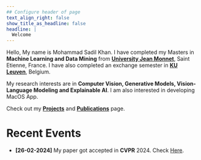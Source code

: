 ```yaml
---
## Configure header of page
text_align_right: false
show_title_as_headline: false
headline: |
  Welcome
---
```


<!-- this is a subheadline -->

Hello, My name is Mohammad Sadil Khan. I have completed my Masters in **Machine Learning and Data Mining** from [**University Jean Monnet**](https://www.univ-st-etienne.fr/fr/index.html), Saint Etienne, France. I have also completed an exchange semester in [**KU Leuven**](https://www.kuleuven.be/english/kuleuven), Belgium.

My research interests are in **Computer Vision, Generative Models, Vision-Language Modeling and Explainable AI**. I am also interested in developing MacOS App. 

Check out my [**Projects**](/projects) and [**Publications**](/publications/) page.

# Recent Events

- **[26-02-2024]** My paper got accepted in **CVPR** 2024. Check [Here](/publications/).

<!--# My Skills
-->
<!--### Programming Language
<code><img height="20" src="https://raw.githubusercontent.com/github/explore/80688e429a7d4ef2fca1e82350fe8e3517d3494d/topics/python/python.png"></code>
<code><img height="20" src="https://julialang.org/assets/infra/logo.svg"></code>
<code><img height="20" src="https://developer.apple.com/swift/images/swift-og.png"></code>
<code><img height="20" src="https://upload.wikimedia.org/wikipedia/fr/2/2e/Java_Logo.svg"></code>


### Tools and Frameworks
<code><img height="20" src="https://upload.wikimedia.org/wikipedia/en/c/cd/Anaconda_Logo.png"></code>
<code><img height="20" src="https://upload.wikimedia.org/wikipedia/commons/9/96/Pytorch_logo.png"></code>
<code><img height="20" src="https://keras.io/img/logo.png"></code>
<code><img height="20" src="https://upload.wikimedia.org/wikipedia/commons/5/53/OpenCV_Logo_with_text.png"></code>-->
<!--
I have completed my Masters in **Machine Learning and Data Mining** from [**University Jean Monnet**](https://www.univ-st-etienne.fr/fr/index.html), Saint Etienne, France. I have also completed an exchange semester in [**KU Leuven**](https://www.kuleuven.be/english/kuleuven), Belgium.
I have worked in [**Creatis Lab**](https://www.creatis.insa-lyon.fr/site7/en), INSA Lyon for my Master Thesis on the topic *Learning Shapes For The Effective Segmentation of 3D Medical Images using Point Cloud*. I worked as a research intern in [**Laboratoire Hubert Curien**](https://laboratoirehubertcurien.univ-st-etienne.fr/en/index.html) at Saint-Etienne, France on the topic of *Detector-Encoder Autoencoder for anomaly segmentation of 18th Century Ornaments* under the supervision of Professor Ŕemi Emonet and Professor Thierry Fournel.-->



